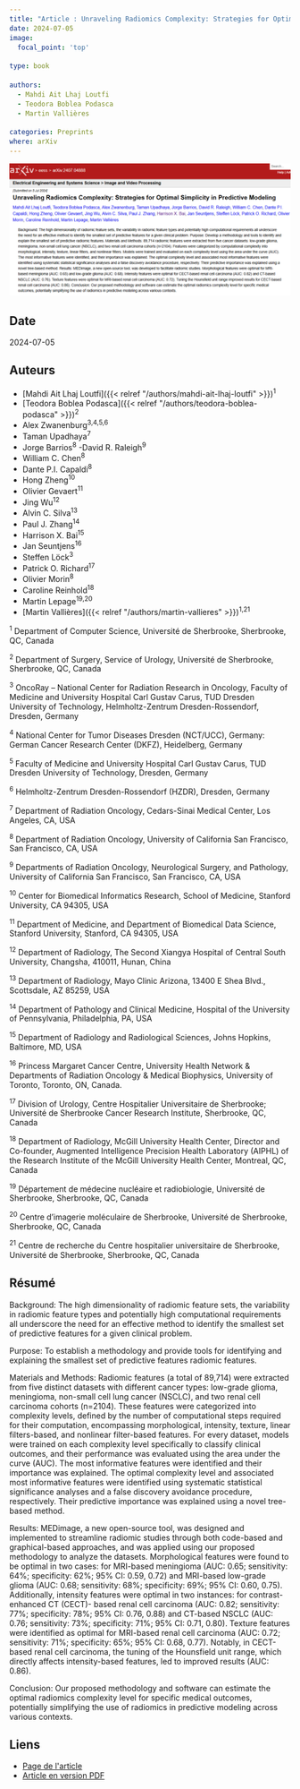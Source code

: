 ```yaml
---
title: "Article : Unraveling Radiomics Complexity: Strategies for Optimal Simplicity in Predictive Modeling"
date: 2024-07-05
image:
  focal_point: 'top'

type: book

authors:
  - Mahdi Ait Lhaj Loutfi
  - Teodora Boblea Podasca
  - Martin Vallières

categories: Preprints
where: arXiv
---
```


![arXiv](featured.png)

## Date

2024-07-05

## Auteurs

  - [Mahdi Ait Lhaj Loutfi]({{< relref "/authors/mahdi-ait-lhaj-loutfi" >}})<sup>1</sup>
  - [Teodora Boblea Podasca]({{< relref "/authors/teodora-boblea-podasca" >}})<sup>2</sup>
  - Alex Zwanenburg<sup>3,4,5,6</sup>
  - Taman Upadhaya<sup>7</sup>
  - Jorge Barrios<sup>8</sup>
  -David R. Raleigh<sup>9</sup>
  - William C. Chen<sup>8</sup>
  - Dante P.I. Capaldi<sup>8</sup>
  - Hong Zheng<sup>10</sup>
  - Olivier Gevaert<sup>11</sup>
  - Jing Wu<sup>12</sup>
  - Alvin C. Silva<sup>13</sup>
  - Paul J. Zhang<sup>14</sup>
  - Harrison X. Bai<sup>15</sup>
  - Jan Seuntjens<sup>16</sup>
  - Steffen Löck<sup>3</sup>
  - Patrick O. Richard<sup>17</sup>
  - Olivier Morin<sup>8</sup>
  - Caroline Reinhold<sup>18</sup>
  - Martin Lepage<sup>19,20</sup>
  - [Martin Vallières]({{< relref "/authors/martin-vallieres" >}})<sup>1,21</sup>


<sup>1</sup> Department of Computer Science, Université de Sherbrooke, Sherbrooke, QC, Canada

<sup>2</sup> Department of Surgery, Service of Urology, Université de Sherbrooke, Sherbrooke, QC, Canada

<sup>3</sup> OncoRay – National Center for Radiation Research in Oncology, Faculty of Medicine and University Hospital Carl Gustav Carus, TUD Dresden University of Technology, Helmholtz-Zentrum Dresden-Rossendorf, Dresden, Germany

<sup>4</sup> National Center for Tumor Diseases Dresden (NCT/UCC), Germany: German Cancer Research Center (DKFZ), Heidelberg, Germany

<sup>5</sup> Faculty of Medicine and University Hospital Carl Gustav Carus, TUD Dresden University of Technology, Dresden, Germany

<sup>6</sup> Helmholtz-Zentrum Dresden-Rossendorf (HZDR), Dresden, Germany

<sup>7</sup> Department of Radiation Oncology, Cedars-Sinai Medical Center, Los Angeles, CA, USA

<sup>8</sup> Department of Radiation Oncology, University of California San Francisco, San Francisco, CA, USA

<sup>9</sup> Departments of Radiation Oncology, Neurological Surgery, and Pathology, University of California San Francisco, San Francisco, CA, USA

<sup>10</sup> Center for Biomedical Informatics Research, School of Medicine, Stanford University, CA 94305, USA

<sup>11</sup> Department of Medicine, and Department of Biomedical Data Science, Stanford University, Stanford, CA 94305, USA

<sup>12</sup> Department of Radiology, The Second Xiangya Hospital of Central South University, Changsha, 410011, Hunan, China

<sup>13</sup> Department of Radiology, Mayo Clinic Arizona, 13400 E Shea Blvd., Scottsdale, AZ 85259, USA

<sup>14</sup> Department of Pathology and Clinical Medicine, Hospital of the University of Pennsylvania, Philadelphia, PA, USA

<sup>15</sup> Department of Radiology and Radiological Sciences, Johns Hopkins, Baltimore, MD, USA

<sup>16</sup> Princess Margaret Cancer Centre, University Health Network & Departments of Radiation Oncology & Medical Biophysics, University of Toronto, Toronto, ON, Canada.

<sup>17</sup> Division of Urology, Centre Hospitalier Universitaire de Sherbrooke; Université de Sherbrooke Cancer Research Institute, Sherbrooke, QC, Canada

<sup>18</sup> Department of Radiology, McGill University Health Center, Director and Co-founder, Augmented Intelligence Precision Health Laboratory (AIPHL) of the Research Institute of the McGill University Health Center, Montreal, QC, Canada

<sup>19</sup> Département de médecine nucléaire et radiobiologie, Université de Sherbrooke, Sherbrooke, QC, Canada

<sup>20</sup> Centre d’imagerie moléculaire de Sherbrooke, Université de Sherbrooke, Sherbrooke, QC, Canada

<sup>21</sup> Centre de recherche du Centre hospitalier universitaire de Sherbrooke, Université de Sherbrooke, Sherbrooke, QC, Canada

## Résumé

  Background: The high dimensionality of radiomic feature sets, the variability in radiomic feature types and potentially high computational requirements all underscore the need for an effective method to identify the smallest set of predictive features for a given clinical problem. 
  
  Purpose: To establish a methodology and provide tools for identifying and explaining the smallest set of predictive features radiomic features. 
  
  Materials and Methods: Radiomic features (a total of 89,714) were extracted from five distinct datasets with different cancer types: low-grade glioma, meningioma, non-small cell lung cancer (NSCLC), and two renal cell carcinoma cohorts (n=2104). These features were categorized into complexity levels, defined by the number of computational steps required for their computation, encompassing morphological, intensity, texture, linear filters-based, and nonlinear filter-based features. For every dataset, models were trained on each complexity level specifically to classify clinical outcomes, and their performance was evaluated using the area under the curve (AUC). The most informative features were identified and their importance was explained. The optimal complexity level and associated most informative features were identified using systematic statistical significance analyses and a false discovery avoidance procedure, respectively. Their predictive importance was explained using a novel tree-based method. 
  
  Results: MEDimage, a new open-source tool, was designed and implemented to streamline radiomic studies through both code-based and graphical-based approaches, and was applied using our proposed methodology to analyze the datasets. Morphological features were found to be optimal in two cases: for MRI-based meningioma (AUC: 0.65; sensitivity: 64%; specificity: 62%; 95% CI: 0.59, 0.72) and MRI-based low-grade glioma (AUC: 0.68; sensitivity: 68%; specificity: 69%; 95% CI: 0.60, 0.75). Additionally, intensity features were optimal in two instances: for contrast-enhanced CT (CECT)- based renal cell carcinoma (AUC: 0.82; sensitivity: 77%; specificity: 78%; 95% CI: 0.76, 0.88) and CT-based NSCLC (AUC: 0.76; sensitivity: 73%; specificity: 71%; 95% CI: 0.71, 0.80). Texture features were identified as optimal for MRI-based renal cell carcinoma (AUC: 0.72; sensitivity: 71%; specificity: 65%; 95% CI: 0.68, 0.77). Notably, in CECT-based renal cell carcinoma, the tuning of the Hounsfield unit range, which directly affects intensity-based features, led to improved results (AUC: 0.86). 
  
  Conclusion: Our proposed methodology and software can estimate the optimal radiomics complexity level for specific medical outcomes, potentially simplifying the use of radiomics in predictive modeling across various contexts.


## Liens

  - [Page de l'article](https://arxiv.org/abs/2407.04888)
  - [Article en version PDF](https://arxiv.org/pdf/2407.04888)

